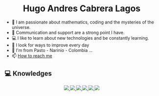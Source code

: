<h1 align="center">Hugo Andres Cabrera Lagos</h1>

- 🔭 I am passionate about mathematics, coding and the mysteries of the universe.
- 🔰 Communication and support are a strong point I have.
- 💻 I like to learn about new technologies and be constantly learning.
- 🤔 I look for ways to improve every day
- 🚩 I'm from Pasto - Narinio - Colombia ...
- 📫 <a href="https://www.linkedin.com/in/andr%C3%A9s-cabrera-lagos-324272191/" target="_blank">How to reach me</a>

## 💻 Knowledges 

<p align="center">
  <a href="https://www.python.org/">
    <img src="https://img.shields.io/badge/Python-3776AB?style=for-the-badge&logo=python&logoColor=white" />
  </a>
  <a href="https://www.promptingguide.ai/">
    <img src="https://img.shields.io/badge/Prompt%20Engineering-5A5A5A?style=for-the-badge&logo=openai&logoColor=white" />
  </a>
  <a href="https://git-scm.com/">
    <img src="https://img.shields.io/badge/Git-F05032?style=for-the-badge&logo=git&logoColor=white" />
  </a>
  <a href="https://github.com/">
    <img src="https://img.shields.io/badge/GitHub-181717?style=for-the-badge&logo=github&logoColor=white" />
  </a>
  <a href="https://en.wikipedia.org/wiki/Artificial_intelligence">
    <img src="https://img.shields.io/badge/AI-00A3E0?style=for-the-badge&logo=openai&logoColor=white" />
  </a>
  <a href="https://www.linux.org/">
    <img src="https://img.shields.io/badge/Linux-000000?style=for-the-badge&logo=linux&logoColor=white" />
  </a>
</p>